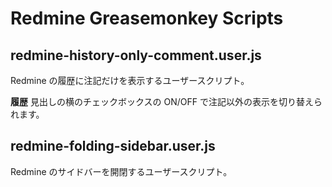 # Redmine Greasemonkey Scripts

## redmine-history-only-comment.user.js

Redmine の履歴に注記だけを表示するユーザースクリプト。

**履歴** 見出しの横のチェックボックスの ON/OFF で注記以外の表示を切り替えられます。

## redmine-folding-sidebar.user.js

Redmine のサイドバーを開閉するユーザースクリプト。

